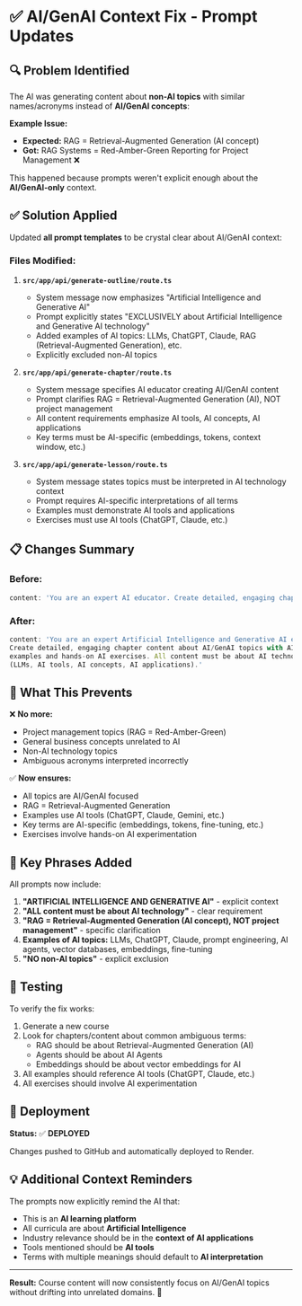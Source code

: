 # ✅ AI/GenAI Context Fix - Prompt Updates

## 🔍 Problem Identified

The AI was generating content about **non-AI topics** with similar names/acronyms instead of **AI/GenAI concepts**:

**Example Issue:**
- **Expected:** RAG = Retrieval-Augmented Generation (AI concept)
- **Got:** RAG Systems = Red-Amber-Green Reporting for Project Management ❌

This happened because prompts weren't explicit enough about the **AI/GenAI-only** context.

## ✅ Solution Applied

Updated **all prompt templates** to be crystal clear about AI/GenAI context:

### Files Modified:

1. **`src/app/api/generate-outline/route.ts`**
   - System message now emphasizes "Artificial Intelligence and Generative AI"
   - Prompt explicitly states "EXCLUSIVELY about Artificial Intelligence and Generative AI technology"
   - Added examples of AI topics: LLMs, ChatGPT, Claude, RAG (Retrieval-Augmented Generation), etc.
   - Explicitly excluded non-AI topics

2. **`src/app/api/generate-chapter/route.ts`**
   - System message specifies AI educator creating AI/GenAI content
   - Prompt clarifies RAG = Retrieval-Augmented Generation (AI), NOT project management
   - All content requirements emphasize AI tools, AI concepts, AI applications
   - Key terms must be AI-specific (embeddings, tokens, context window, etc.)

3. **`src/app/api/generate-lesson/route.ts`**
   - System message states topics must be interpreted in AI technology context
   - Prompt requires AI-specific interpretations of all terms
   - Examples must demonstrate AI tools and applications
   - Exercises must use AI tools (ChatGPT, Claude, etc.)

## 📋 Changes Summary

### Before:
```javascript
content: 'You are an expert AI educator. Create detailed, engaging chapter content...'
```

### After:
```javascript
content: 'You are an expert Artificial Intelligence and Generative AI educator. 
Create detailed, engaging chapter content about AI/GenAI topics with AI-specific 
examples and hands-on AI exercises. All content must be about AI technology 
(LLMs, AI tools, AI concepts, AI applications).'
```

## 🎯 What This Prevents

❌ **No more:**
- Project management topics (RAG = Red-Amber-Green)
- General business concepts unrelated to AI
- Non-AI technology topics
- Ambiguous acronyms interpreted incorrectly

✅ **Now ensures:**
- All topics are AI/GenAI focused
- RAG = Retrieval-Augmented Generation
- Examples use AI tools (ChatGPT, Claude, Gemini, etc.)
- Key terms are AI-specific (embeddings, tokens, fine-tuning, etc.)
- Exercises involve hands-on AI experimentation

## 📝 Key Phrases Added

All prompts now include:

1. **"ARTIFICIAL INTELLIGENCE AND GENERATIVE AI"** - explicit context
2. **"ALL content must be about AI technology"** - clear requirement
3. **"RAG = Retrieval-Augmented Generation (AI concept), NOT project management"** - specific clarification
4. **Examples of AI topics:** LLMs, ChatGPT, Claude, prompt engineering, AI agents, vector databases, embeddings, fine-tuning
5. **"NO non-AI topics"** - explicit exclusion

## 🧪 Testing

To verify the fix works:

1. Generate a new course
2. Look for chapters/content about common ambiguous terms:
   - RAG should be about Retrieval-Augmented Generation (AI)
   - Agents should be about AI Agents
   - Embeddings should be about vector embeddings for AI
3. All examples should reference AI tools (ChatGPT, Claude, etc.)
4. All exercises should involve AI experimentation

## 🚀 Deployment

**Status:** ✅ **DEPLOYED**

Changes pushed to GitHub and automatically deployed to Render.

## 💡 Additional Context Reminders

The prompts now explicitly remind the AI that:

- This is an **AI learning platform**
- All curricula are about **Artificial Intelligence**
- Industry relevance should be in the **context of AI applications**
- Tools mentioned should be **AI tools**
- Terms with multiple meanings should default to **AI interpretation**

---

**Result:** Course content will now consistently focus on AI/GenAI topics without drifting into unrelated domains. 🎉

